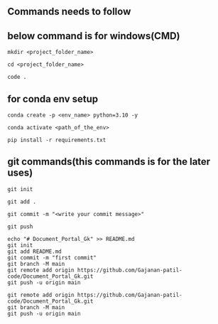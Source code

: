 ## Commands needs to follow

## below command is for windows(CMD)

```
mkdir <project_folder_name>
```

```
cd <project_folder_name>
```

```
code .
```

## for conda env setup

```
conda create -p <env_name> python=3.10 -y
```

```
conda activate <path_of_the_env>
```

```
pip install -r requirements.txt
```

## git commands(this commands is for the later uses)

```
git init
```

```
git add .
```

```
git commit -m "<write your commit message>"
```

```
git push
```
```
echo "# Document_Portal_Gk" >> README.md
git init
git add README.md
git commit -m "first commit"
git branch -M main
git remote add origin https://github.com/Gajanan-patil-code/Document_Portal_Gk.git
git push -u origin main

```

```
git remote add origin https://github.com/Gajanan-patil-code/Document_Portal_Gk.git
git branch -M main
git push -u origin main

```

